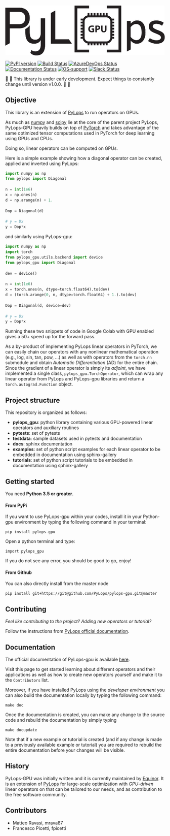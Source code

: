 ![PyLops-gpu](https://github.com/PyLops/pylops-gpu/blob/master/docs/source/_static/g-pylops_b.png)

[![PyPI version](https://badge.fury.io/py/pylops-gpu.svg)](https://badge.fury.io/py/pylops-gpu)
[![Build Status](https://travis-ci.com/PyLops/pylops-gpu.svg?branch=master)](https://travis-ci.com/PyLops/pylops-gpu)
[![AzureDevOps Status](https://dev.azure.com/matteoravasi/PyLops/_apis/build/status/PyLops.pylops-gpu?branchName=master)](https://dev.azure.com/matteoravasi/PyLops/_build/latest?definitionId=7&branchName=master)
[![Documentation Status](https://readthedocs.org/projects/pylops-gpu/badge/?version=latest)](https://pylops-gpu.readthedocs.io/en/latest/?badge=latest)
[![OS-support](https://img.shields.io/badge/OS-linux,osx-850A8B.svg)](https://github.com/PyLops/pylops-gpu)
[![Slack Status](https://img.shields.io/badge/chat-slack-green.svg)](https://pylops.slack.com)


:vertical_traffic_light: :vertical_traffic_light: This library is under early development.
Expect things to constantly change until version v1.0.0. :vertical_traffic_light: :vertical_traffic_light:

## Objective
This library is an extension of [PyLops](https://pylops.readthedocs.io/en/latest/)
to run operators on GPUs.

As much as [numpy](http://www.numpy.org) and [scipy](http://www.scipy.org/scipylib/index.html) lie
at the core of the parent project PyLops, PyLops-GPU heavily builds on top of
[PyTorch](http://pytorch.org) and takes advantage of the same optimized
tensor computations used in PyTorch for deep learning using GPUs and CPUs.

Doing so, linear operators can be computed on GPUs.

Here is a simple example showing how a diagonal operator can be created,
applied and inverted using PyLops:
```python
import numpy as np
from pylops import Diagonal

n = int(1e6)
x = np.ones(n)
d = np.arange(n) + 1.

Dop = Diagonal(d)

# y = Dx
y = Dop*x
```

and similarly using PyLops-gpu:
```python
import numpy as np
import torch
from pylops_gpu.utils.backend import device
from pylops_gpu import Diagonal

dev = device()

n = int(1e6)
x = torch.ones(n, dtype=torch.float64).to(dev)
d = (torch.arange(0, n, dtype=torch.float64) + 1.).to(dev)

Dop = Diagonal(d, device=dev)

# y = Dx
y = Dop*x
```

Running these two snippets of code in Google Colab with GPU enabled gives a 50+
speed up for the forward pass.

As a by-product of implementing PyLops linear operators in PyTorch, we can easily
chain our operators with any nonlinear mathematical operation (e.g., log, sin, tan, pow, ...)
as well as with operators from the ``torch.nn`` submodule and obtain *Automatic
Differentiation* (AD) for the entire chain. Since the gradient of a linear
operator is simply its *adjoint*, we have implemented a single class,
`pylops_gpu.TorchOperator`, which can wrap any linear operator
from PyLops and PyLops-gpu libraries and return a `torch.autograd.Function` object.


## Project structure
This repository is organized as follows:
* **pylops_gpu**: python library containing various GPU-powered linear operators and auxiliary routines
* **pytests**:    set of pytests
* **testdata**:   sample datasets used in pytests and documentation
* **docs**:       sphinx documentation
* **examples**:   set of python script examples for each linear operator to be embedded in documentation using sphinx-gallery
* **tutorials**:  set of python script tutorials to be embedded in documentation using sphinx-gallery

## Getting started

You need **Python 3.5 or greater**.

#### From PyPi

If you want to use PyLops-gpu within your codes,
install it in your Python-gpu environment by typing the following command in your terminal:

```
pip install pylops-gpu
```

Open a python terminal and type:

```
import pylops_gpu
```

If you do not see any error, you should be good to go, enjoy!


#### From Github

You can also directly install from the master node

```
pip install git+https://git@github.com/PyLops/pylops-gpu.git@master
```

## Contributing
*Feel like contributing to the project? Adding new operators or tutorial?*

Follow the instructions from [PyLops official documentation](https://pylops.readthedocs.io/en/latest/contributing.html).

## Documentation
The official documentation of PyLops-gpu is available [here](https://pylops-gpu.readthedocs.io/).

Visit this page to get started learning about different operators and their applications as well as how to
create new operators yourself and make it to the ``Contributors`` list.

Moreover, if you have installed PyLops using the *developer environment* you can also build the documentation locally by
typing the following command:
```
make doc
```
Once the documentation is created, you can make any change to the source code and rebuild the documentation by
simply typing
```
make docupdate
```
Note that if a new example or tutorial is created (and if any change is made to a previously available example or tutorial)
you are required to rebuild the entire documentation before your changes will be visible.


## History
PyLops-GPU was initially written and it is currently maintained by [Equinor](https://www.equinor.com).
It is an extension of [PyLops](https://pylops.readthedocs.io/en/latest/) for large-scale optimization with
*GPU-driven* linear operators on that can be tailored to our needs, and as contribution to the free software community.


## Contributors
* Matteo Ravasi, mrava87
* Francesco Picetti, fpicetti